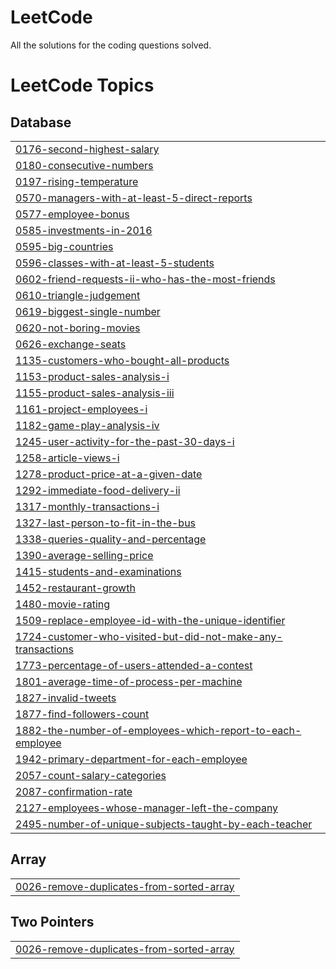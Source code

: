 # LeetCode
All the solutions for the coding questions solved.

<!---LeetCode Topics Start-->
# LeetCode Topics
## Database
|  |
| ------- |
| [0176-second-highest-salary](https://github.com/Palak2506/LeetCode/tree/master/0176-second-highest-salary) |
| [0180-consecutive-numbers](https://github.com/Palak2506/LeetCode/tree/master/0180-consecutive-numbers) |
| [0197-rising-temperature](https://github.com/Palak2506/LeetCode/tree/master/0197-rising-temperature) |
| [0570-managers-with-at-least-5-direct-reports](https://github.com/Palak2506/LeetCode/tree/master/0570-managers-with-at-least-5-direct-reports) |
| [0577-employee-bonus](https://github.com/Palak2506/LeetCode/tree/master/0577-employee-bonus) |
| [0585-investments-in-2016](https://github.com/Palak2506/LeetCode/tree/master/0585-investments-in-2016) |
| [0595-big-countries](https://github.com/Palak2506/LeetCode/tree/master/0595-big-countries) |
| [0596-classes-with-at-least-5-students](https://github.com/Palak2506/LeetCode/tree/master/0596-classes-with-at-least-5-students) |
| [0602-friend-requests-ii-who-has-the-most-friends](https://github.com/Palak2506/LeetCode/tree/master/0602-friend-requests-ii-who-has-the-most-friends) |
| [0610-triangle-judgement](https://github.com/Palak2506/LeetCode/tree/master/0610-triangle-judgement) |
| [0619-biggest-single-number](https://github.com/Palak2506/LeetCode/tree/master/0619-biggest-single-number) |
| [0620-not-boring-movies](https://github.com/Palak2506/LeetCode/tree/master/0620-not-boring-movies) |
| [0626-exchange-seats](https://github.com/Palak2506/LeetCode/tree/master/0626-exchange-seats) |
| [1135-customers-who-bought-all-products](https://github.com/Palak2506/LeetCode/tree/master/1135-customers-who-bought-all-products) |
| [1153-product-sales-analysis-i](https://github.com/Palak2506/LeetCode/tree/master/1153-product-sales-analysis-i) |
| [1155-product-sales-analysis-iii](https://github.com/Palak2506/LeetCode/tree/master/1155-product-sales-analysis-iii) |
| [1161-project-employees-i](https://github.com/Palak2506/LeetCode/tree/master/1161-project-employees-i) |
| [1182-game-play-analysis-iv](https://github.com/Palak2506/LeetCode/tree/master/1182-game-play-analysis-iv) |
| [1245-user-activity-for-the-past-30-days-i](https://github.com/Palak2506/LeetCode/tree/master/1245-user-activity-for-the-past-30-days-i) |
| [1258-article-views-i](https://github.com/Palak2506/LeetCode/tree/master/1258-article-views-i) |
| [1278-product-price-at-a-given-date](https://github.com/Palak2506/LeetCode/tree/master/1278-product-price-at-a-given-date) |
| [1292-immediate-food-delivery-ii](https://github.com/Palak2506/LeetCode/tree/master/1292-immediate-food-delivery-ii) |
| [1317-monthly-transactions-i](https://github.com/Palak2506/LeetCode/tree/master/1317-monthly-transactions-i) |
| [1327-last-person-to-fit-in-the-bus](https://github.com/Palak2506/LeetCode/tree/master/1327-last-person-to-fit-in-the-bus) |
| [1338-queries-quality-and-percentage](https://github.com/Palak2506/LeetCode/tree/master/1338-queries-quality-and-percentage) |
| [1390-average-selling-price](https://github.com/Palak2506/LeetCode/tree/master/1390-average-selling-price) |
| [1415-students-and-examinations](https://github.com/Palak2506/LeetCode/tree/master/1415-students-and-examinations) |
| [1452-restaurant-growth](https://github.com/Palak2506/LeetCode/tree/master/1452-restaurant-growth) |
| [1480-movie-rating](https://github.com/Palak2506/LeetCode/tree/master/1480-movie-rating) |
| [1509-replace-employee-id-with-the-unique-identifier](https://github.com/Palak2506/LeetCode/tree/master/1509-replace-employee-id-with-the-unique-identifier) |
| [1724-customer-who-visited-but-did-not-make-any-transactions](https://github.com/Palak2506/LeetCode/tree/master/1724-customer-who-visited-but-did-not-make-any-transactions) |
| [1773-percentage-of-users-attended-a-contest](https://github.com/Palak2506/LeetCode/tree/master/1773-percentage-of-users-attended-a-contest) |
| [1801-average-time-of-process-per-machine](https://github.com/Palak2506/LeetCode/tree/master/1801-average-time-of-process-per-machine) |
| [1827-invalid-tweets](https://github.com/Palak2506/LeetCode/tree/master/1827-invalid-tweets) |
| [1877-find-followers-count](https://github.com/Palak2506/LeetCode/tree/master/1877-find-followers-count) |
| [1882-the-number-of-employees-which-report-to-each-employee](https://github.com/Palak2506/LeetCode/tree/master/1882-the-number-of-employees-which-report-to-each-employee) |
| [1942-primary-department-for-each-employee](https://github.com/Palak2506/LeetCode/tree/master/1942-primary-department-for-each-employee) |
| [2057-count-salary-categories](https://github.com/Palak2506/LeetCode/tree/master/2057-count-salary-categories) |
| [2087-confirmation-rate](https://github.com/Palak2506/LeetCode/tree/master/2087-confirmation-rate) |
| [2127-employees-whose-manager-left-the-company](https://github.com/Palak2506/LeetCode/tree/master/2127-employees-whose-manager-left-the-company) |
| [2495-number-of-unique-subjects-taught-by-each-teacher](https://github.com/Palak2506/LeetCode/tree/master/2495-number-of-unique-subjects-taught-by-each-teacher) |
## Array
|  |
| ------- |
| [0026-remove-duplicates-from-sorted-array](https://github.com/Palak2506/LeetCode/tree/master/0026-remove-duplicates-from-sorted-array) |
## Two Pointers
|  |
| ------- |
| [0026-remove-duplicates-from-sorted-array](https://github.com/Palak2506/LeetCode/tree/master/0026-remove-duplicates-from-sorted-array) |
<!---LeetCode Topics End-->